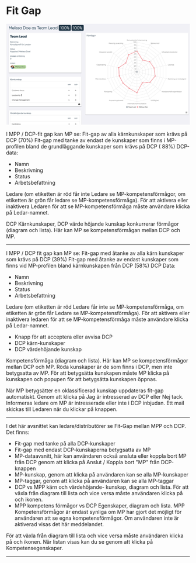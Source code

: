 # Fit Gap

![alt text](pictures/fit-gap.png)

I MPP / DCP-fit gap kan MP se: Fit-gap  av alla kärnkunskaper som krävs på DCP (70%) Fit-gap med tanke av endast de kunskaper som finns i MP-profilen bland de grundläggande kunskaper som krävs på DCP ( 88%) DCP-data:

- Namn
- Beskrivning
- Status
- Arbetsbefattning

Ledare (om etiketten är röd får inte Ledare se MP-kompetensförmågor, om etiketten är grön  får ledare se MP-kompetensförmåga). För att aktivera eller inaktivera Ledaren för att se MP-kompetensförmåga måste användare klicka på Ledar-namnet.

DCP Kärnkunskaper, DCP värde höjande kunskap konkurrerar förmågor (diagram och lista). Här kan MP se kompetensförmågan mellan DCP och MP.

--------------------------------------

I MPP / DCP fit gap kan MP se: 
Fit-gap med åtanke av alla kärn kunskaper som krävs på DCP (39%) Fit-gap med åtanke av endast kunskaper som finns vid MP-profilen bland kärnkunskapen från DCP (58%)
DCP Data:

- Namn
- Beskrivning
- Status
- Arbetsbefattning

Ledare (om etiketten är röd Ledare får inte se MP-kompetensförmåga, om etiketten är grön får Ledare se MP-kompetensförmåga). För att aktivera eller inaktivera ledaren för att se MP-kompetensförmåga måste användare klicka på Ledar-namnet.

- Knapp för att acceptera eller avvisa DCP
- DCP kärn-kunskaper
- DCP värdehöjande kunskap

Kompetensförmåga (diagram och lista). Här kan MP se kompetensförmågor mellan DCP och MP. 
Röda kunskaper är de som finns i DCP, men inte betygsatta av MP. För att betygsätta kunskapen måste MP klicka på kunskapen och popupen för att betygsätta kunskapen öppnas.

När MP betygsätter en oklassificerad kunskap uppdateras fit-gap automatiskt. 
Genom att klicka på Jag är intresserad av DCP eller Nej tack. Informeras ledare om MP är intresserade eller inte i DCP inbjudan. Ett mail skickas till Ledaren när du klickar på knappen.

--------------------------------------

I det här avsnittet kan ledare/distributörer se Fit-Gap mellan MPP och DCP.
Det finns:

- Fit-gap med tanke på alla DCP-kunskaper
- Fit-gap med endast DCP-kunskaperna betygsatta av MP
- MP-dataavsnitt, här kan användaren också ansluta eller koppla bort MP från DCP genom att klicka på Anslut / Koppla bort "MP" från DCP-knappen  
- MP-kunskap, genom att klicka på   användaren kan se alla MP-kunskaper
- MP-taggar, genom att klicka på   användaren kan se alla MP-taggar
- DCP vs MPP kärn och värdehöjande- kunskap, diagram och lista. För att växla från diagram till lista och vice versa måste användaren klicka på   och   ikonen.
- MPP kompetens förmågor vs DCP Egenskaper, diagram och lista. MPP Kompetensförmågor är endast synliga om MP har gjort det möjligt för användaren att se egna kompetensförmågor.
Om användaren inte är aktiverad visas det här meddelandet.

För att växla från diagram till lista och vice versa måste användaren klicka på   och  ikonen.
När listan visas kan du se genom att klicka på   Kompetensegenskaper.

---------------------